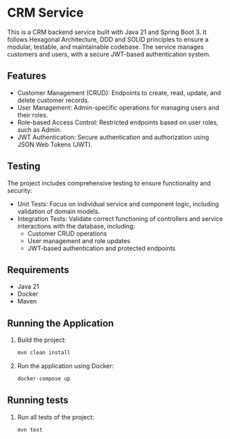 # CRM Service

This is a CRM backend service built with Java 21 and Spring Boot 3. It follows Hexagonal Architecture, DDD and SOLID principles to ensure a modular, testable, and maintainable codebase. The service manages customers and users, with a secure JWT-based authentication system.

## Features
- Customer Management (CRUD): Endpoints to create, read, update, and delete customer records.
- User Management: Admin-specific operations for managing users and their roles.
- Role-based Access Control: Restricted endpoints based on user roles, such as Admin.
- JWT Authentication: Secure authentication and authorization using JSON Web Tokens (JWT).

## Testing
The project includes comprehensive testing to ensure functionality and security:

- Unit Tests: Focus on individual service and component logic, including validation of domain models.
- Integration Tests: Validate correct functioning of controllers and service interactions with the database, including:
  - Customer CRUD operations
  - User management and role updates
  - JWT-based authentication and protected endpoints

## Requirements
- Java 21
- Docker
- Maven

## Running the Application
1. Build the project:
    ```bash
    mvn clean install
2. Run the application using Docker:
    ```bash
    docker-compose up

## Running tests
1. Run all tests of the project:
    ```bash
    mvn test